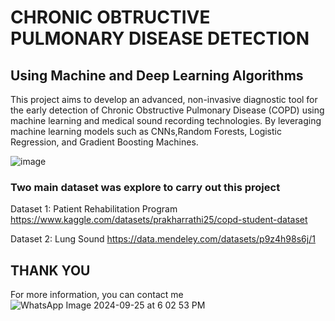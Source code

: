 # CHRONIC OBTRUCTIVE PULMONARY DISEASE DETECTION
## Using Machine and Deep Learning Algorithms 
This project aims to develop an advanced, non-invasive diagnostic tool for the early detection of Chronic Obstructive Pulmonary Disease (COPD) using machine learning and medical sound recording technologies. By leveraging machine learning models such as CNNs,Random Forests, Logistic Regression, and Gradient Boosting Machines.

![image](https://github.com/user-attachments/assets/7566502f-c850-4538-a449-0769dd9c59f7)

### Two main dataset was explore to carry out this project
Dataset 1: Patient Rehabilitation Program
https://www.kaggle.com/datasets/prakharrathi25/copd-student-dataset

Dataset 2: Lung Sound
https://data.mendeley.com/datasets/p9z4h98s6j/1

## THANK YOU
For more information, you can contact me
![WhatsApp Image 2024-09-25 at 6 02 53 PM](https://github.com/user-attachments/assets/f750ef0c-4162-4e8b-bf9a-ef696d4e2b03)
